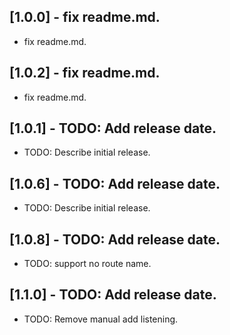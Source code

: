 

## [1.0.0] - fix readme.md.

* fix readme.md.


## [1.0.2] - fix readme.md.

* fix readme.md.

## [1.0.1] - TODO: Add release date.

* TODO: Describe initial release. 


 ## [1.0.6] - TODO: Add release date.

* TODO: Describe initial release.

 ## [1.0.8] - TODO: Add release date.

* TODO: support no route name.

 ## [1.1.0] - TODO: Add release date.

* TODO: Remove manual add listening.